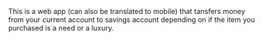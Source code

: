 This is a web app (can also be translated to mobile) that tansfers money from your current account to savings account depending on if the item you purchased is a need or a luxury.

